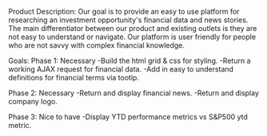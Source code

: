 Product Description:
Our goal is to provide an easy to use platform for researching an investment opportunity's financial data and news stories. The main differentiator between our product and existing outlets is they are not easy to understand or navigate. Our platform is user friendly for people who are not savvy with complex financial knowledge. 

Goals:
Phase 1: Necessary
-Build the html grid & css for styling.
-Return a working AJAX request for financial data.
-Add in easy to understand definitions for financial terms via tootip.

Phase 2: Necessary
-Return and display financial news.
-Return and display company logo.

Phase 3: Nice to have
-Display YTD performance metrics vs S&P500 ytd metric. 
